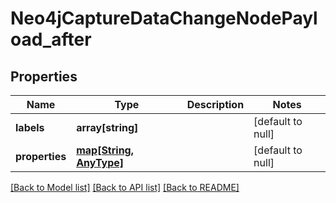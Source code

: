 # Neo4jCaptureDataChangeNodePayload_after

## Properties
Name | Type | Description | Notes
------------ | ------------- | ------------- | -------------
**labels** | **array[string]** |  | [default to null]
**properties** | [**map[String, AnyType]**](AnyType.md) |  | [default to null]

[[Back to Model list]](../README.md#documentation-for-models) [[Back to API list]](../README.md#documentation-for-api-endpoints) [[Back to README]](../README.md)


